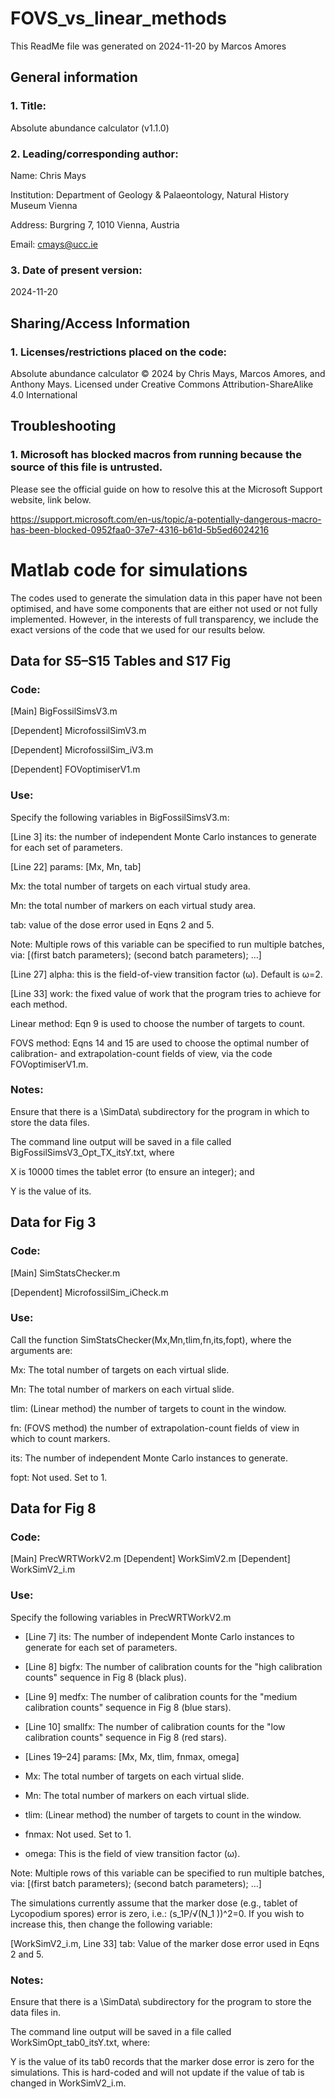 # FOVS_vs_linear_methods
This ReadMe file was generated on 2024-11-20 by Marcos Amores

## General information

### 1. Title:
   
  Absolute abundance calculator (v1.1.0)

### 2. Leading/corresponding author:
   
  Name: Chris Mays

  Institution: Department of Geology & Palaeontology, Natural History Museum Vienna
  
  Address: Burgring 7, 1010 Vienna, Austria
  
  Email: cmays@ucc.ie

### 3. Date of present version:
   
  2024-11-20


## Sharing/Access Information

### 1. Licenses/restrictions placed on the code:
   
  Absolute abundance calculator © 2024 by Chris Mays, Marcos Amores, and Anthony Mays. Licensed under Creative Commons Attribution-ShareAlike 4.0 International

## Troubleshooting

### 1. Microsoft has blocked macros from running because the source of this file is untrusted.

  Please see the official guide on how to resolve this at the Microsoft Support website, link below.
  
  https://support.microsoft.com/en-us/topic/a-potentially-dangerous-macro-has-been-blocked-0952faa0-37e7-4316-b61d-5b5ed6024216



# Matlab code for simulations

The codes used to generate the simulation data in this paper have not been optimised, and have some components that are either not used or not fully implemented. However, in the interests of full transparency, we include the exact versions of the code that we used for our results below.

## Data for S5–S15 Tables and S17 Fig

### Code:
[Main] BigFossilSimsV3.m

[Dependent] MicrofossilSimV3.m

[Dependent] MicrofossilSim_iV3.m

[Dependent] FOVoptimiserV1.m

### Use:

Specify the following variables in BigFossilSimsV3.m:

[Line 3] its: the number of independent Monte Carlo instances to generate for each set of parameters.

[Line 22] params: [Mx, Mn, tab]

Mx: the total number of targets on each virtual study area.

Mn: the total number of markers on each virtual study area.

tab: value of the dose error used in Eqns 2 and 5.

Note: Multiple rows of this variable can be specified to run multiple batches, via: [(first batch parameters); (second batch parameters); ...]

[Line 27] alpha: this is the field-of-view transition factor (ω). Default is ω=2.

[Line 33] work: the fixed value of work that the program tries to achieve for each method.

Linear method: Eqn 9 is used to choose the number of targets to count.

FOVS method: Eqns 14 and 15 are used to choose the optimal number of calibration- and extrapolation-count fields of view, via the code FOVoptimiserV1.m.

### Notes:

Ensure that there is a \SimData\ subdirectory for the program in which to store the data files.

The command line output will be saved in a file called BigFossilSimsV3_Opt_TX_itsY.txt, where

X is 10000 times the tablet error (to ensure an integer); and

Y is the value of its.

## Data for Fig 3

### Code:

[Main] SimStatsChecker.m

[Dependent] MicrofossilSim_iCheck.m

### Use: 

Call the function SimStatsChecker(Mx,Mn,tlim,fn,its,fopt), where the arguments are:

Mx: The total number of targets on each virtual slide.

Mn: The total number of markers on each virtual slide.

tlim: (Linear method) the number of targets to count in the window.

fn: (FOVS method) the number of extrapolation-count fields of view in which to count markers.

its: The number of independent Monte Carlo instances to generate.

fopt: Not used. Set to 1.


## Data for Fig 8

### Code:

[Main] PrecWRTWorkV2.m
[Dependent] WorkSimV2.m
[Dependent] WorkSimV2_i.m

### Use:

Specify the following variables in PrecWRTWorkV2.m

* [Line 7] its: The number of independent Monte Carlo instances to generate for each set of parameters.

* [Line 8] bigfx: The number of calibration counts for the "high calibration counts" sequence in Fig 8 (black plus).

* [Line 9] medfx: The number of calibration counts for the "medium calibration counts" sequence in Fig 8 (blue stars).

* [Line 10] smallfx: The number of calibration counts for the "low calibration counts" sequence in Fig 8 (red stars).

* [Lines 19–24] params: [Mx, Mx, tlim, fnmax, omega]

* Mx: The total number of targets on each virtual slide.

* Mn: The total number of markers on each virtual slide.

* tlim: (Linear method) the number of targets to count in the window.

* fnmax: Not used. Set to 1.

* omega: This is the field of view transition factor (ω).

Note: Multiple rows of this variable can be specified to run multiple batches, via: [(first batch parameters); (second batch parameters); ...]
 
The simulations currently assume that the marker dose (e.g., tablet of Lycopodium spores) error is zero, i.e.: (s_1P/√(N_1 ))^2=0. If you wish to increase this, then change the following variable:

[WorkSimV2_i.m, Line 33] tab: Value of the marker dose error used in Eqns 2 and 5.

### Notes:

Ensure that there is a \SimData\ subdirectory for the program to store the data files in.

The command line output will be saved in a file called WorkSimOpt_tab0_itsY.txt, where:

Y is the value of its tab0 records that the marker dose error is zero for the simulations. This is hard-coded and will not update if the value of tab is changed in WorkSimV2_i.m.
